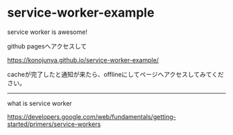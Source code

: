 # service-worker-example
service worker is awesome!

github pagesへアクセスして

https://konojunya.github.io/service-worker-example/

cacheが完了したと通知が来たら、offlineにしてページへアクセスしてみてください。

---

what is service worker

https://developers.google.com/web/fundamentals/getting-started/primers/service-workers